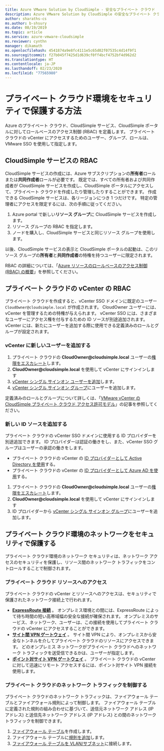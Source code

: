 ```yaml
---
title: Azure VMware Solution by CloudSimple - 安全なプライベート クラウド
description: Azure VMware Solution by CloudSimple の安全なプライベート クラウドを作成する方法について説明します
author: sharaths-cs
ms.author: b-shsury
ms.date: 08/19/2019
ms.topic: article
ms.service: azure-vmware-cloudsimple
ms.reviewer: cynthn
manager: dikamath
ms.openlocfilehash: 4541874a9e8fc4111e5c65d02f07535c4d14f9f1
ms.sourcegitcommit: f27b045f7425d1d639cf0ff4bcf4752bf4d962d2
ms.translationtype: HT
ms.contentlocale: ja-JP
ms.lasthandoff: 02/23/2020
ms.locfileid: "77565980"
---
```

# <a name="how-to-secure-your-private-cloud-environment"></a>プライベート クラウド環境をセキュリティで保護する方法

Azure のプライベート クラウド、CloudSimple サービス、CloudSimple ポータルに対してロールベースのアクセス制御 (RBAC) を定義します。  プライベート クラウドの vCenter にアクセスするためのユーザー、グループ、ロールは、VMware SSO を使用して指定します。  

## <a name="rbac-for-cloudsimple-service"></a>CloudSimple サービスの RBAC

CloudSimple サービスの作成には、Azure サブスクリプションの**所有者**ロールまたは**共同作成者**ロールが必要です。  既定では、すべての所有者および共同作成者が CloudSimple サービスを作成し、CloudSimple ポータルにアクセスして、プライベート クラウドを作成したり管理したりすることができます。  作成できる CloudSimple サービスは、各リージョンにつき 1 つだけです。  特定の管理者にアクセスを限定するには、次の手順に従ってください。

1. Azure portal で新しい**リソース グループ**に CloudSimple サービスを作成します。
2. リソース グループの RBAC を指定します。
3. ノードを購入し、CloudSimple サービスと同じリソース グループを使用します。

以後、CloudSimple サービスの表示と CloudSimple ポータルの起動は、このリソース グループの**所有者**と**共同作成者**の特権を持つユーザーに限定されます。

RBAC の詳細については、「[Azure リソースのロールベースのアクセス制御 (RBAC) の概要](../role-based-access-control/overview.md)」を参照してください。

## <a name="rbac-for-private-cloud-vcenter"></a>プライベート クラウドの vCenter の RBAC

プライベート クラウドを作成すると、vCenter SSO ドメインに既定のユーザー `CloudOwner@cloudsimple.local` が作成されます。  CloudOwner ユーザーには、vCenter を管理するための特権が与えられます。 vCenter SSO には、さまざまなユーザーにアクセス権を付与するための ID ソースが別途追加されます。  vCenter には、新たにユーザーを追加する際に使用できる定義済みのロールとグループが設定されます。

### <a name="add-new-users-to-vcenter"></a>vCenter に新しいユーザーを追加する

1. プライベート クラウドの **CloudOwner\@cloudsimple.local** ユーザーの[権限をエスカレート](escalate-private-cloud-privileges.md)します。
2. **CloudOwner\@cloudsimple.local** を使用して vCenter にサインインします
3. [vCenter シングル サインオン ユーザーを追加](https://docs.vmware.com/en/VMware-vSphere/5.5/com.vmware.vsphere.security.doc/GUID-72BFF98C-C530-4C50-BF31-B5779D2A4BBB.html)します。
4. [vCenter シングル サインオン グループ](https://docs.vmware.com/en/VMware-vSphere/5.5/com.vmware.vsphere.security.doc/GUID-CDEA6F32-7581-4615-8572-E0B44C11D80D.html)にユーザーを追加します。

定義済みのロールとグループについて詳しくは、「[VMware vCenter の CloudSimple プライベート クラウド アクセス許可モデル](learn-private-cloud-permissions.md)」の記事を参照してください。

### <a name="add-new-identity-sources"></a>新しい ID ソースを追加する

プライベート クラウドの vCenter SSO ドメインに使用する ID プロバイダーを別途追加できます。  ID プロバイダーは認証の働きをし、また、vCenter SSO グループはユーザーの承認の働きをします。

* プライベート クラウドの vCenter の [ID プロバイダーとして Active Directory を使用](set-vcenter-identity.md)する。
* プライベート クラウドの vCenter の [ID プロバイダーとして Azure AD を使用](azure-ad.md)する。

1. プライベート クラウドの **CloudOwner\@cloudsimple.local** ユーザーの[権限をエスカレート](escalate-private-cloud-privileges.md)します。
2. **CloudOwner\@cloudsimple.local** を使用して vCenter にサインインします
3. ID プロバイダーから [vCenter シングル サインオン グループ](https://docs.vmware.com/en/VMware-vSphere/5.5/com.vmware.vsphere.security.doc/GUID-CDEA6F32-7581-4615-8572-E0B44C11D80D.html)にユーザーを追加します。

## <a name="secure-network-on-your-private-cloud-environment"></a>プライベート クラウド環境のネットワークをセキュリティで保護する

プライベート クラウド環境のネットワーク セキュリティは、ネットワーク アクセスのセキュリティを保護し、リソース間のネットワーク トラフィックをコントロールすることで制御されます。

### <a name="access-to-private-cloud-resources"></a>プライベート クラウド リソースへのアクセス

プライベート クラウドの vCenter とリソースへのアクセスは、セキュリティで保護されたネットワーク接続上で行われます。

* **[ExpressRoute 接続](on-premises-connection.md)** 。 オンプレミス環境との間には、ExpressRoute によって待ち時間の短い高帯域幅の安全な接続が確保されます。  オンプレミスのサービス、ネットワーク、ユーザーは、この接続を使用してプライベート クラウドの vCenter にアクセスすることができます。
* **[サイト間 VPN ゲートウェイ](vpn-gateway.md)** 。 サイト間 VPN により、オンプレミスから安全なトンネルを介してプライベート クラウドのリソースにアクセスできます。  どのオンプレミス ネットワークがプライベート クラウドへのネットワーク トラフィックを送受信できるかは、ユーザーが指定します。
* **[ポイント対サイト VPN ゲートウェイ](vpn-gateway.md#set-up-a-site-to-site-vpn-gateway)** 。 プライベート クラウドの vCenter に対して迅速にリモート アクセスするには、ポイント対サイト VPN 接続を使用します。

### <a name="control-network-traffic-in-private-cloud"></a>プライベート クラウドのネットワーク トラフィックを制御する

プライベート クラウドのネットワーク トラフィックは、ファイアウォール テーブルとファイアウォール規則によって制御します。  ファイアウォール テーブルに定義された規則の組み合わせに基づいて、送信元ネットワーク アドレス (IP アドレス) と送信先ネットワーク アドレス (IP アドレス) との間のネットワーク トラフィックを制御できます。

1. [ファイアウォール テーブル](firewall.md#add-a-new-firewall-table)を作成します。
2. ファイアウォール テーブルに[規則を追加](firewall.md#create-a-firewall-rule)します。
3. [ファイアウォール テーブルを VLAN/サブネット](firewall.md#attach-vlans-subnet)に接続します。

